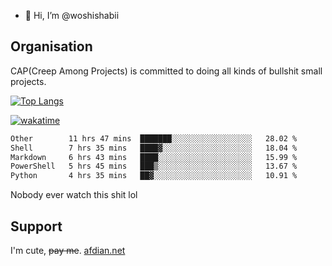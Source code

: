 - 👋 Hi, I’m @woshishabii

## Organisation

CAP(Creep Among Projects) is committed to doing all kinds of bullshit small projects.

[![Top Langs](https://github-readme-stats.vercel.app/api/top-langs/?username=woshishabii&layout=compact)](https://github.com/anuraghazra/github-readme-stats)

[![wakatime](https://wakatime.com/badge/user/34d02784-acc1-4a16-82d7-33fdb53c4ed6.svg)](https://wakatime.com/@34d02784-acc1-4a16-82d7-33fdb53c4ed6)


<!--START_SECTION:waka-->

```txt
Other        11 hrs 47 mins  ███████░░░░░░░░░░░░░░░░░░   28.02 %
Shell        7 hrs 35 mins   ████▓░░░░░░░░░░░░░░░░░░░░   18.04 %
Markdown     6 hrs 43 mins   ████░░░░░░░░░░░░░░░░░░░░░   15.99 %
PowerShell   5 hrs 45 mins   ███▒░░░░░░░░░░░░░░░░░░░░░   13.67 %
Python       4 hrs 35 mins   ██▓░░░░░░░░░░░░░░░░░░░░░░   10.91 %
```

<!--END_SECTION:waka-->

Nobody ever watch this shit lol

## Support
I'm cute, ~~pay me~~.
[afdian.net](https://afdian.com/a/woshishabi)

<!---
woshishabii/woshishabii is a ✨ special ✨ repository because its `README.md` (this file) appears on your GitHub profile.
You can click the Preview link to take a look at your changes.
--->
